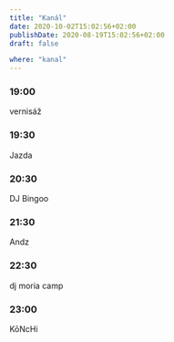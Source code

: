 ```yaml
---
title: "Kanál"
date: 2020-10-02T15:02:56+02:00
publishDate: 2020-08-19T15:02:56+02:00
draft: false

where: "kanal"
---
```


### 19:00
vernisáž

### 19:30
Jazda

### 20:30
DJ Bingoo

### 21:30
Andz

### 22:30
dj moria camp

### 23:00
KōNcHi
